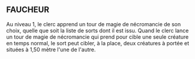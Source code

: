 ## FAUCHEUR


Au niveau 1, le clerc apprend un tour de magie de
nécromancie de son choix, quelle que soit la liste de sorts
dont il est issu. Quand le clerc lance un tour de magie de
nécromancie qui prend pour cible une seule créature en
temps normal, le sort peut cibler, à la place, deux créatures à
portée et situées à 1,50 mètre l'une de l'autre.